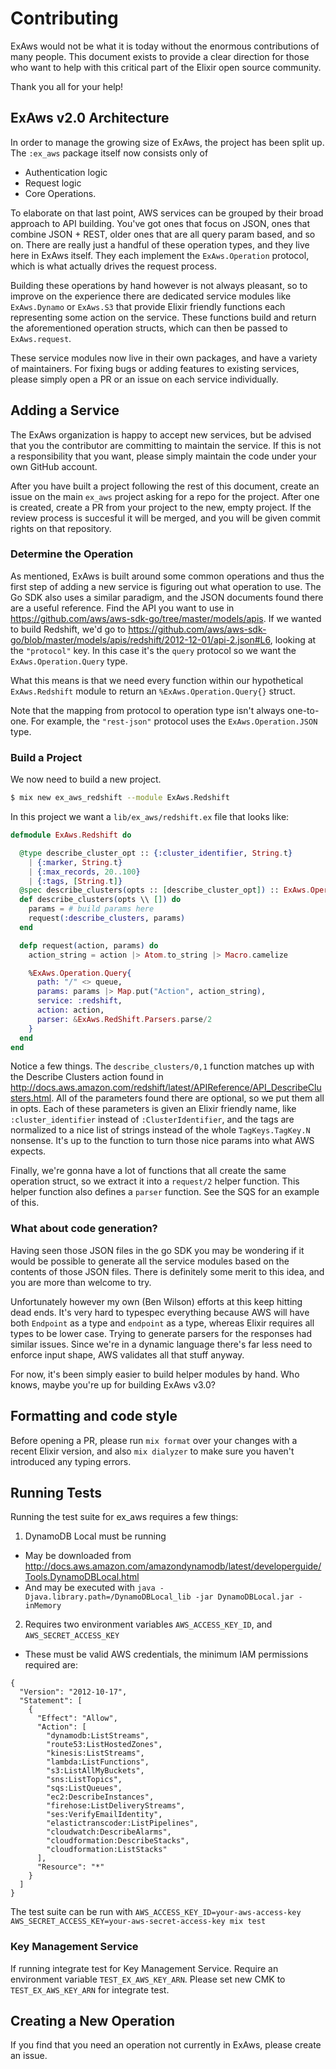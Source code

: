 Contributing
============

ExAws would not be what it is today without the enormous contributions of many people. This document exists to provide a clear direction for those who want to help with this critical part of the Elixir open source community.

Thank you all for your help!

## ExAws v2.0 Architecture

In order to manage the growing size of ExAws, the project has been split up. The `:ex_aws` package itself now consists only of

- Authentication logic
- Request logic
- Core Operations.

To elaborate on that last point, AWS services can be grouped by their broad approach to API building. You've got ones that focus on JSON, ones that combine JSON + REST, older ones that are all query param based, and so on. There are really just a handful of these operation types, and they live here in ExAws itself. They each implement the `ExAws.Operation` protocol, which is what actually drives the request process.

Building these operations by hand however is not always pleasant, so to improve on the experience there are dedicated service modules like `ExAws.Dynamo` or `ExAws.S3` that provide Elixir friendly functions each representing some action on the service. These functions build and return the aforementioned operation structs, which can then be passed to `ExAws.request`.

These service modules now live in their own packages, and have a variety of maintainers. For fixing bugs or adding features to existing services, please simply open a PR or an issue on each service individually.

## Adding a Service

The ExAws organization is happy to accept new services, but be advised that you the contributor are committing to maintain the service. If this is not a responsibility that you want, please simply maintain the code under your own GitHub account.

After you have built a project following the rest of this document, create an issue on the main `ex_aws` project asking for a repo for the project. After one is created, create a PR from your project to the new, empty project. If the review process is succesful it will be merged, and you will be given commit rights on that repository.

### Determine the Operation

As mentioned, ExAws is built around some common operations and thus the first step of adding a new service is figuring out what operation to use. The Go SDK also uses a similar paradigm, and the JSON documents found there are a useful reference. Find the API you want to use in  https://github.com/aws/aws-sdk-go/tree/master/models/apis. If we wanted to build Redshift, we'd go to https://github.com/aws/aws-sdk-go/blob/master/models/apis/redshift/2012-12-01/api-2.json#L6, looking at the `"protocol"` key. In this case it's the `query` protocol so we want the `ExAws.Operation.Query` type.

What this means is that we need every function within our hypothetical `ExAws.Redshift` module to return an `%ExAws.Operation.Query{}` struct.

Note that the mapping from protocol to operation type isn't always one-to-one.
For example, the `"rest-json"` protocol uses the `ExAws.Operation.JSON` type.

### Build a Project

We now need to build a new project.

```bash
$ mix new ex_aws_redshift --module ExAws.Redshift
```

In this project we want a `lib/ex_aws/redshift.ex` file that looks like:

```elixir
defmodule ExAws.Redshift do

  @type describe_cluster_opt :: {:cluster_identifier, String.t}
    | {:marker, String.t}
    | {:max_records, 20..100}
    | {:tags, [String.t]}
  @spec describe_clusters(opts :: [describe_cluster_opt]) :: ExAws.Operation.Query.t
  def describe_clusters(opts \\ []) do
    params = # build params here
    request(:describe_clusters, params)
  end

  defp request(action, params) do
    action_string = action |> Atom.to_string |> Macro.camelize

    %ExAws.Operation.Query{
      path: "/" <> queue,
      params: params |> Map.put("Action", action_string),
      service: :redshift,
      action: action,
      parser: &ExAws.RedShift.Parsers.parse/2
    }
  end
end
```

Notice a few things. The `describe_clusters/0,1` function matches up with the Describe Clusters action found in http://docs.aws.amazon.com/redshift/latest/APIReference/API_DescribeClusters.html. All of the parameters found there are optional, so we put them all in opts. Each of these parameters is given an Elixir friendly name, like `:cluster_identifier` instead of `:ClusterIdentifier`, and the tags are normalized to a nice list of strings instead of the whole `TagKeys.TagKey.N` nonsense. It's up to the function to turn those nice params into what AWS expects.

Finally, we're gonna have a lot of functions that all create the same operation struct, so we extract it into a `request/2` helper function. This helper function also defines a `parser` function. See the SQS for an example of this.

### What about code generation?

Having seen those JSON files in the go SDK you may be wondering if it would be possible to generate all the service modules based on the contents of those JSON files. There is definitely some merit to this idea, and you are more than welcome to try.

Unfortunately however my own (Ben Wilson) efforts at this keep hitting dead ends. It's very hard to typespec everything because AWS will have both `Endpoint` as a type and `endpoint` as a type, whereas Elixir requires all types to be lower case. Trying to generate parsers for the responses had similar issues. Since we're in a dynamic language there's far less need to enforce input shape, AWS validates all that stuff anyway.

For now, it's been simply easier to build helper modules by hand. Who knows, maybe you're up for building ExAws v3.0?

## Formatting and code style

Before opening a PR, please run `mix format` over your changes with a recent Elixir version, and also `mix dialyzer` to make sure you haven't introduced any typing errors.

## Running Tests
Running the test suite for ex_aws requires a few things:

1. DynamoDB Local must be running
  * May be downloaded from http://docs.aws.amazon.com/amazondynamodb/latest/developerguide/Tools.DynamoDBLocal.html
  * And may be executed with `java -Djava.library.path=/DynamoDBLocal_lib -jar DynamoDBLocal.jar -inMemory`
2. Requires two environment variables `AWS_ACCESS_KEY_ID`, and `AWS_SECRET_ACCESS_KEY`
  * These must be valid AWS credentials, the minimum IAM permissions required are:
```
{
  "Version": "2012-10-17",
  "Statement": [
    {
      "Effect": "Allow",
      "Action": [
        "dynamodb:ListStreams",
        "route53:ListHostedZones",
        "kinesis:ListStreams",
        "lambda:ListFunctions",
        "s3:ListAllMyBuckets",
        "sns:ListTopics",
        "sqs:ListQueues",
        "ec2:DescribeInstances",
        "firehose:ListDeliveryStreams",
        "ses:VerifyEmailIdentity",
        "elastictranscoder:ListPipelines",
        "cloudwatch:DescribeAlarms",
        "cloudformation:DescribeStacks",
        "cloudformation:ListStacks"
      ],
      "Resource": "*"
    }
  ]
}
```

The test suite can be run with `AWS_ACCESS_KEY_ID=your-aws-access-key AWS_SECRET_ACCESS_KEY=your-aws-secret-access-key mix test`

### Key Management Service

If running integrate test for Key Management Service. Require an environment variable `TEST_EX_AWS_KEY_ARN`. Please set new CMK to `TEST_EX_AWS_KEY_ARN` for integrate test.

## Creating a New Operation

If you find that you need an operation not currently in ExAws, please create an issue.

